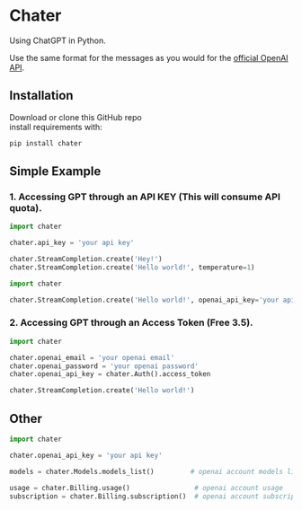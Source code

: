# Chater

Using ChatGPT in Python.

Use the same format for the messages as you would for the [official OpenAI API](https://platform.openai.com/docs/api-reference/chat).

## Installation

Download or clone this GitHub repo  
install requirements with:

```bash
pip install chater
```

## Simple Example
### 1. Accessing GPT through an API KEY (This will consume API quota).
```python
import chater

chater.api_key = 'your api key'

chater.StreamCompletion.create('Hey!')
chater.StreamCompletion.create('Hello world!', temperature=1)
```

```python
import chater

chater.StreamCompletion.create('Hello world!', openai_api_key='your api key')
```

### 2. Accessing GPT through an Access Token (Free 3.5).
```python
import chater

chater.openai_email = 'your openai email'
chater.openai_password = 'your openai password'
chater.openai_api_key = chater.Auth().access_token

chater.StreamCompletion.create('Hello world!')
```

## Other
```python
import chater

chater.openai_api_key = 'your api key'

models = chater.Models.models_list()         # openai account models list

usage = chater.Billing.usage()                # openai account usage
subscription = chater.Billing.subscription()  # openai account subscription
```
